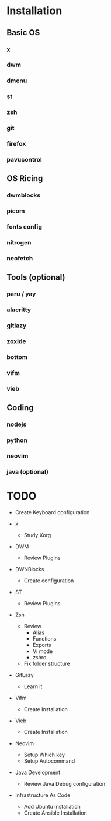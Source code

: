 # Installation

## Basic OS 

### x
### dwm
### dmenu
### st 
### zsh
### git
### firefox
### pavucontrol

## OS Ricing

### dwmblocks
### picom
### fonts config
### nitrogen
### neofetch

## Tools (optional)

### paru / yay
### alacritty
### gitlazy
### zoxide
### bottom
### vifm
### vieb

## Coding

### nodejs
### python
### neovim
### java (optional)

# TODO
 - Create Keyboard configuration

 - x
   - Study Xorg

 - DWM 
   - Review Plugins

 - DWNBlocks
   - Create configuration

 - ST 
   - Review Plugins
   
 - Zsh
   - Review
     - Alias
     - Functions
     - Exports
     - Vi mode 
     - zshrc
   - Fix folder structure

 - GitLazy  
   - Learn it 

 - Vifm 
   - Create Installation

 - Vieb
   - Create Installation

 - Neovim
   - Setup Which key
   - Setup Autocommand
 
 - Java Development
   - Review Java Debug configuration

 - Infrastructure As Code
   - Add Ubuntu Installation
   - Create Ansible Installation

  
